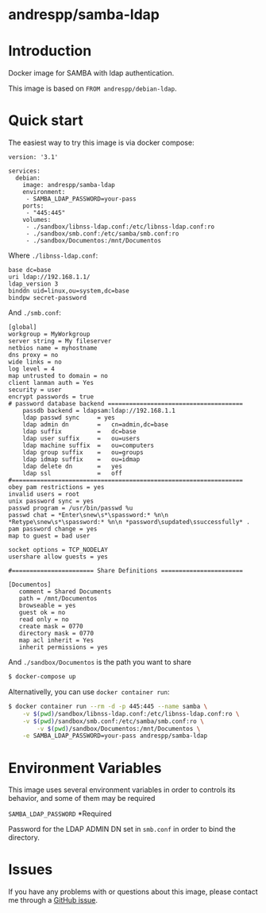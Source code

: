 andrespp/samba-ldap
===================

# Introduction

Docker image for SAMBA with ldap authentication.

This image is based on `FROM andrespp/debian-ldap`.

# Quick start

The easiest way to try this image is via docker compose:

```
version: '3.1'

services:
  debian:
    image: andrespp/samba-ldap
    environment:
     - SAMBA_LDAP_PASSWORD=your-pass
    ports:
     - "445:445"
    volumes:
     - ./sandbox/libnss-ldap.conf:/etc/libnss-ldap.conf:ro
     - ./sandbox/smb.conf:/etc/samba/smb.conf:ro
     - ./sandbox/Documentos:/mnt/Documentos
```

Where `./libnss-ldap.conf`:

```
base dc=base
uri ldap://192.168.1.1/
ldap_version 3
binddn uid=linux,ou=system,dc=base
bindpw secret-password
```

And `./smb.conf`:

```
[global]
workgroup = MyWorkgroup
server string = My fileserver
netbios name = myhostname
dns proxy = no
wide links = no
log level = 4
map untrusted to domain = no
client lanman auth = Yes
security = user
encrypt passwords = true
# password database backend ======================================
	passdb backend = ldapsam:ldap://192.168.1.1
	ldap passwd sync     = yes
	ldap admin dn        =   cn=admin,dc=base
	ldap suffix          =   dc=base
	ldap user suffix     =   ou=users
	ldap machine suffix  =   ou=computers
	ldap group suffix    =   ou=groups
	ldap idmap suffix    =   ou=idmap
	ldap delete dn       =   yes
	ldap ssl             =   off
#=================================================================
obey pam restrictions = yes
invalid users = root
unix password sync = yes
passwd program = /usr/bin/passwd %u
passwd chat = *Enter\snew\s*\spassword:* %n\n *Retype\snew\s*\spassword:* %n\n *password\supdated\ssuccessfully* .
pam password change = yes
map to guest = bad user

socket options = TCP_NODELAY
usershare allow guests = yes

#======================= Share Definitions =======================

[Documentos]
   comment = Shared Documents
   path = /mnt/Documentos
   browseable = yes
   guest ok = no
   read only = no
   create mask = 0770
   directory mask = 0770
   map acl inherit = Yes
   inherit permissions = yes
```

And `./sandbox/Documentos` is the path you want to share

```bash
$ docker-compose up
```

Alternativelly, you can use `docker container run`:

```bash
$ docker container run --rm -d -p 445:445 --name samba \
	-v $(pwd)/sandbox/libnss-ldap.conf:/etc/libnss-ldap.conf:ro \
	-v $(pwd)/sandbox/smb.conf:/etc/samba/smb.conf:ro \
        -v $(pwd)/sandbox/Documentos:/mnt/Documentos \
	-e SAMBA_LDAP_PASSWORD=your-pass andrespp/samba-ldap
```


# Environment Variables

This image uses several environment variables in order to controls its behavior,
and some of them may be required

`SAMBA_LDAP_PASSWORD` *Required

Password for the LDAP ADMIN DN set in `smb.conf` in order to bind the directory.

# Issues

If you have any problems with or questions about this image, please contact me
through a [GitHub issue](https://github.com/andrespp/docker-samba-ldap/issues).
